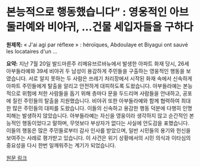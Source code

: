 # 본능적으로 행동했습니다” : 영웅적인 아브둘라예와 비야귀, …건물 세입자들을 구하다

**원제목:** « J'ai agi par réflexe » : héroïques, Abdoulaye et Biyagui ont sauvé les locataires d'un ...

**요약:** 지난 7월 20일 발드마른주 리메유브르바뉴에서 발생한 아파트 화재 당시, 26세 아부들라예와 39세 비야귀 두 남성이 용감하게 주민들을 구출하는 영웅적인 행동을 보였습니다. 서로 알지 못하는 두 사람은 쓰레기 처리장에서 시작된 화재 속에서 신속하게 아파트 주민들에게 탈출을 알리고 안전하게 대피하도록 도왔습니다.  아부들라예는 본능적으로 위험에 처한 사람들을 돕기 위해 층마다 문을 두드리며 사람들을 안내하고,  공포에 질린 주민들의 탈출을 지원했습니다.  비야귀 또한 아부들라예와 함께 협력하여 최대한 많은 주민들의 대피를 도왔습니다.  이들의 신속하고 용감한 행동 덕분에 다행히 인명 피해는 발생하지 않았습니다.  아부들라예는 자신을 영웅이라 생각하지 않고 순간적인 본능적인 행동이었다고 말하며,  무엇보다 부상자가 없다는 사실에 안도감을 표했습니다.  이들의 행동은 많은 주민들로부터 감사 인사를 받았으며,  일반 시민들의 용기와 헌신을 보여주는 사례로 평가받고 있습니다.  이 사건은 위기 상황에서의 시민 의식과 이타심의 중요성을 다시 한번 일깨워주는 계기가 되었습니다.

[원문 링크](https://www.leparisien.fr/val-de-marne-94/jai-agi-par-reflexe-heroiques-abdoulaye-et-biyagui-ont-sauve-les-locataires-dun-immeuble-en-feu-22-07-2025-DNLYCNFNF5CQ3BLJPS2XSNMSVA.php)

